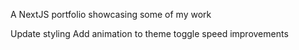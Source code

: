 A NextJS portfolio showcasing some of my work


Update styling
Add animation to theme toggle
speed improvements